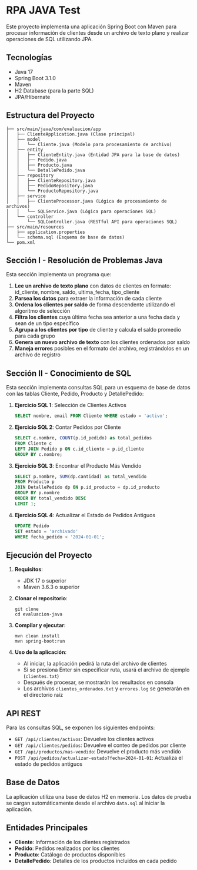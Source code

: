 # RPA JAVA Test

Este proyecto implementa una aplicación Spring Boot con Maven para procesar información de clientes desde un archivo de texto plano y realizar operaciones de SQL utilizando JPA.

## Tecnologías

- Java 17
- Spring Boot 3.1.0
- Maven
- H2 Database (para la parte SQL)
- JPA/Hibernate

## Estructura del Proyecto

```
├── src/main/java/com/evaluacion/app
│   ├── ClienteApplication.java (Clase principal)
│   ├── model
│   │   └── Cliente.java (Modelo para procesamiento de archivo)
│   ├── entity
│   │   ├── ClienteEntity.java (Entidad JPA para la base de datos)
│   │   ├── Pedido.java
│   │   ├── Producto.java
│   │   └── DetallePedido.java
│   ├── repository
│   │   ├── ClienteRepository.java
│   │   ├── PedidoRepository.java
│   │   └── ProductoRepository.java
│   ├── service
│   │   ├── ClienteProcessor.java (Lógica de procesamiento de archivos)
│   │   └── SQLService.java (Lógica para operaciones SQL)
│   └── controller
│       └── SQLController.java (RESTful API para operaciones SQL)
├── src/main/resources
│   ├── application.properties
│   └── schema.sql (Esquema de base de datos)
└── pom.xml
```

## Sección I - Resolución de Problemas Java

Esta sección implementa un programa que:

1. **Lee un archivo de texto plano** con datos de clientes en formato: id_cliente, nombre, saldo, ultima_fecha, tipo_cliente
2. **Parsea los datos** para extraer la información de cada cliente
3. **Ordena los clientes por saldo** de forma descendente utilizando el algoritmo de selección
4. **Filtra los clientes** cuya última fecha sea anterior a una fecha dada y sean de un tipo específico
5. **Agrupa a los clientes por tipo** de cliente y calcula el saldo promedio para cada grupo
6. **Genera un nuevo archivo de texto** con los clientes ordenados por saldo
7. **Maneja errores** posibles en el formato del archivo, registrándolos en un archivo de registro

## Sección II - Conocimiento de SQL

Esta sección implementa consultas SQL para un esquema de base de datos con las tablas Cliente, Pedido, Producto y DetallePedido:

1. **Ejercicio SQL 1**: Selección de Clientes Activos
   ```sql
   SELECT nombre, email FROM Cliente WHERE estado = 'activo';
   ```

2. **Ejercicio SQL 2**: Contar Pedidos por Cliente
   ```sql
   SELECT c.nombre, COUNT(p.id_pedido) as total_pedidos
   FROM Cliente c
   LEFT JOIN Pedido p ON c.id_cliente = p.id_cliente
   GROUP BY c.nombre;
   ```

3. **Ejercicio SQL 3**: Encontrar el Producto Más Vendido
   ```sql
   SELECT p.nombre, SUM(dp.cantidad) as total_vendido
   FROM Producto p
   JOIN DetallePedido dp ON p.id_producto = dp.id_producto
   GROUP BY p.nombre
   ORDER BY total_vendido DESC
   LIMIT 1;
   ```

4. **Ejercicio SQL 4**: Actualizar el Estado de Pedidos Antiguos
   ```sql
   UPDATE Pedido
   SET estado = 'archivado'
   WHERE fecha_pedido < '2024-01-01';
   ```

## Ejecución del Proyecto

1. **Requisitos**:
   - JDK 17 o superior
   - Maven 3.6.3 o superior

2. **Clonar el repositorio**:
   ```
   git clone 
   cd evaluacion-java
   ```

3. **Compilar y ejecutar**:
   ```
   mvn clean install
   mvn spring-boot:run
   ```

4. **Uso de la aplicación**:
   - Al iniciar, la aplicación pedirá la ruta del archivo de clientes
   - Si se presiona Enter sin especificar ruta, usará el archivo de ejemplo (`clientes.txt`)
   - Después de procesar, se mostrarán los resultados en consola
   - Los archivos `clientes_ordenados.txt` y `errores.log` se generarán en el directorio raíz

## API REST

Para las consultas SQL, se exponen los siguientes endpoints:

- `GET /api/clientes/activos`: Devuelve los clientes activos
- `GET /api/clientes/pedidos`: Devuelve el conteo de pedidos por cliente
- `GET /api/productos/mas-vendido`: Devuelve el producto más vendido
- `POST /api/pedidos/actualizar-estado?fecha=2024-01-01`: Actualiza el estado de pedidos antiguos

## Base de Datos

La aplicación utiliza una base de datos H2 en memoria. Los datos de prueba se cargan automáticamente desde el archivo `data.sql` al iniciar la aplicación.

## Entidades Principales

- **Cliente**: Información de los clientes registrados
- **Pedido**: Pedidos realizados por los clientes
- **Producto**: Catálogo de productos disponibles
- **DetallePedido**: Detalles de los productos incluidos en cada pedido